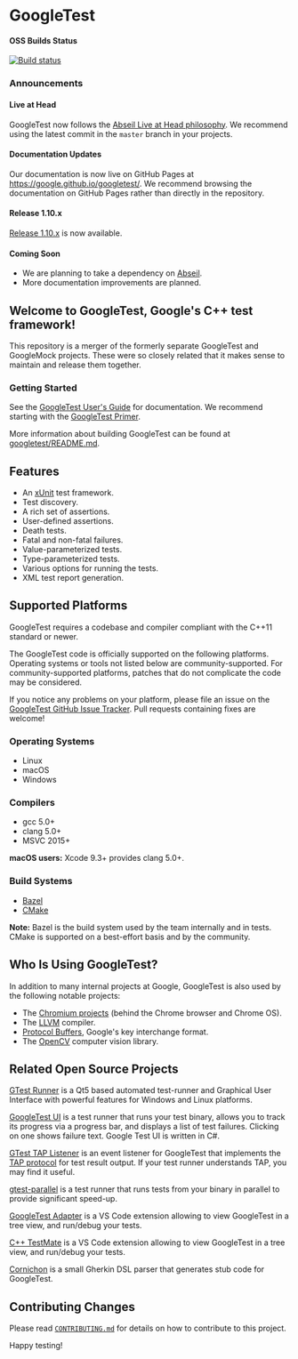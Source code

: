 # GoogleTest

#### OSS Builds Status

[![Build status](https://ci.appveyor.com/api/projects/status/4o38plt0xbo1ubc8/branch/master?svg=true)](https://ci.appveyor.com/project/GoogleTestAppVeyor/googletest/branch/master)

### Announcements

#### Live at Head

GoogleTest now follows the
[Abseil Live at Head philosophy](https://abseil.io/about/philosophy#upgrade-support).
We recommend using the latest commit in the `master` branch in your projects.

#### Documentation Updates

Our documentation is now live on GitHub Pages at
https://google.github.io/googletest/. We recommend browsing the documentation on
GitHub Pages rather than directly in the repository.

#### Release 1.10.x

[Release 1.10.x](https://github.com/google/googletest/releases/tag/release-1.10.0)
is now available.

#### Coming Soon

*   We are planning to take a dependency on
    [Abseil](https://github.com/abseil/abseil-cpp).
*   More documentation improvements are planned.

## Welcome to **GoogleTest**, Google's C++ test framework!

This repository is a merger of the formerly separate GoogleTest and GoogleMock
projects. These were so closely related that it makes sense to maintain and
release them together.

### Getting Started

See the [GoogleTest User's Guide](https://google.github.io/googletest/) for
documentation. We recommend starting with the
[GoogleTest Primer](https://google.github.io/googletest/primer.html).

More information about building GoogleTest can be found at
[googletest/README.md](googletest/README.md).

## Features

*   An [xUnit](https://en.wikipedia.org/wiki/XUnit) test framework.
*   Test discovery.
*   A rich set of assertions.
*   User-defined assertions.
*   Death tests.
*   Fatal and non-fatal failures.
*   Value-parameterized tests.
*   Type-parameterized tests.
*   Various options for running the tests.
*   XML test report generation.

## Supported Platforms

GoogleTest requires a codebase and compiler compliant with the C++11 standard or
newer.

The GoogleTest code is officially supported on the following platforms.
Operating systems or tools not listed below are community-supported. For
community-supported platforms, patches that do not complicate the code may be
considered.

If you notice any problems on your platform, please file an issue on the
[GoogleTest GitHub Issue Tracker](https://github.com/google/googletest/issues).
Pull requests containing fixes are welcome!

### Operating Systems

*   Linux
*   macOS
*   Windows

### Compilers

*   gcc 5.0+
*   clang 5.0+
*   MSVC 2015+

**macOS users:** Xcode 9.3+ provides clang 5.0+.

### Build Systems

*   [Bazel](https://bazel.build/)
*   [CMake](https://cmake.org/)

**Note:** Bazel is the build system used by the team internally and in tests.
CMake is supported on a best-effort basis and by the community.

## Who Is Using GoogleTest?

In addition to many internal projects at Google, GoogleTest is also used by the
following notable projects:

*   The [Chromium projects](http://www.chromium.org/) (behind the Chrome browser
    and Chrome OS).
*   The [LLVM](http://llvm.org/) compiler.
*   [Protocol Buffers](https://github.com/google/protobuf), Google's key
    interchange format.
*   The [OpenCV](http://opencv.org/) computer vision library.

## Related Open Source Projects

[GTest Runner](https://github.com/nholthaus/gtest-runner) is a Qt5 based
automated test-runner and Graphical User Interface with powerful features for
Windows and Linux platforms.

[GoogleTest UI](https://github.com/ospector/gtest-gbar) is a test runner that
runs your test binary, allows you to track its progress via a progress bar, and
displays a list of test failures. Clicking on one shows failure text. Google
Test UI is written in C#.

[GTest TAP Listener](https://github.com/kinow/gtest-tap-listener) is an event
listener for GoogleTest that implements the
[TAP protocol](https://en.wikipedia.org/wiki/Test_Anything_Protocol) for test
result output. If your test runner understands TAP, you may find it useful.

[gtest-parallel](https://github.com/google/gtest-parallel) is a test runner that
runs tests from your binary in parallel to provide significant speed-up.

[GoogleTest Adapter](https://marketplace.visualstudio.com/items?itemName=DavidSchuldenfrei.gtest-adapter)
is a VS Code extension allowing to view GoogleTest in a tree view, and run/debug
your tests.

[C++ TestMate](https://github.com/matepek/vscode-catch2-test-adapter) is a VS
Code extension allowing to view GoogleTest in a tree view, and run/debug your
tests.

[Cornichon](https://pypi.org/project/cornichon/) is a small Gherkin DSL parser
that generates stub code for GoogleTest.

## Contributing Changes

Please read
[`CONTRIBUTING.md`](https://github.com/google/googletest/blob/master/CONTRIBUTING.md)
for details on how to contribute to this project.

Happy testing!

